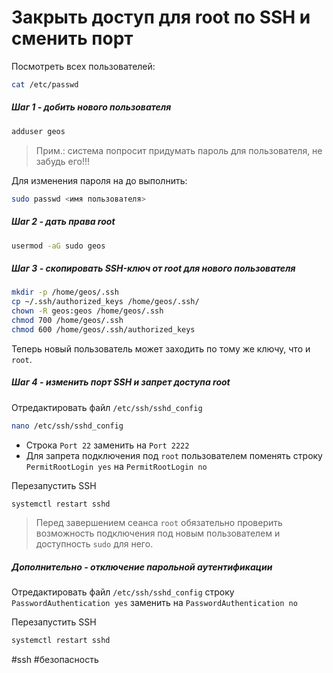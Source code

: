 
# Закрыть доступ для root по SSH и сменить порт


Посмотреть всех пользователей:

```bash
cat /etc/passwd
```


##### Шаг 1 - добить нового пользователя

```bash
adduser geos
```

> Прим.: система попросит придумать пароль для пользователя, не забудь его!!!

Для изменения пароля на до выполнить:

```bash
sudo passwd <имя пользователя>
```

##### Шаг 2 - дать права root

```bash
usermod -aG sudo geos
```

##### Шаг 3 - скопировать SSH-ключ от root для нового пользователя

```bash
mkdir -p /home/geos/.ssh
cp ~/.ssh/authorized_keys /home/geos/.ssh/
chown -R geos:geos /home/geos/.ssh
chmod 700 /home/geos/.ssh
chmod 600 /home/geos/.ssh/authorized_keys
```


Теперь новый пользователь может заходить по тому же ключу, что и `root`.


##### Шаг 4 - изменить порт SSH и запрет доступа root

Отредактировать файл `/etc/ssh/sshd_config`

```bash
nano /etc/ssh/sshd_config
```

- Строка `Port 22` заменить на `Port 2222` 
- Для запрета подключения под `root`  пользователем поменять строку `PermitRootLogin yes` на `PermitRootLogin no`

Перезапустить SSH

```bash
systemctl restart sshd
```

> Перед завершением сеанса `root` обязательно проверить возможность подключения под новым пользователем и доступность `sudo` для него.


##### Дополнительно - отключение парольной аутентификации

Отредактировать файл `/etc/ssh/sshd_config` строку `PasswordAuthentication yes` заменить на `PasswordAuthentication no`

Перезапустить SSH

```bash
systemctl restart sshd
```


#ssh #безопасность